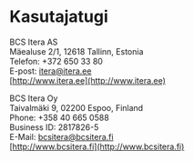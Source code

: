 # Kasutajatugi

BCS Itera AS  
Mäealuse 2/1, 12618 Tallinn, Estonia  
Telefon: +372 650 33 80  
E-post: itera@itera.ee  
[http://www.itera.ee](http://www.itera.ee)
  

BCS Itera Oy  
Taivalmäki 9, 02200 Espoo, Finland  
Phone: +358 40 665 0588  
Business ID: 2817826-5  
E-Mail: bcsitera@bcsitera.fi  
[http://www.bcsitera.fi](http://www.bcsitera.fi)